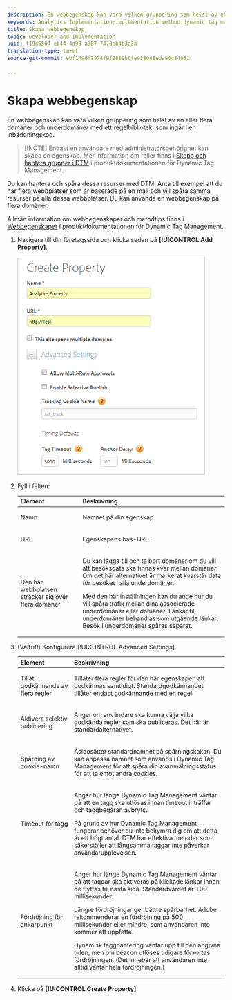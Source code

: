 ```yaml
---
description: En webbegenskap kan vara vilken gruppering som helst av en eller flera domäner och underdomäner med ett regelbibliotek, som ingår i en inbäddningskod.
keywords: Analytics Implementation;implementation method;dynamic tag management;dtm;web property;property
title: Skapa webbegenskap
topic: Developer and implementation
uuid: f19d5504-eb44-4d93-a387-7470ab4b3a3a
translation-type: tm+mt
source-git-commit: ebf149df7974f9f2889b6fe938088eda90c84051

---
```



# Skapa webbegenskap

En webbegenskap kan vara vilken gruppering som helst av en eller flera domäner och underdomäner med ett regelbibliotek, som ingår i en inbäddningskod.

> [!NOTE] Endast en användare med administratörsbehörighet kan skapa en egenskap. Mer information om roller finns i [Skapa och hantera grupper i DTM](https://marketing.adobe.com/resources/help/en_US/dtm/groups.html) i produktdokumentationen för Dynamic Tag Management.

Du kan hantera och spåra dessa resurser med DTM. Anta till exempel att du har flera webbplatser som är baserade på en mall och vill spåra samma resurser på alla dessa webbplatser. Du kan använda en webbegenskap på flera domäner.

Allmän information om webbegenskaper och metodtips finns i [Webbegenskaper](https://marketing.adobe.com/resources/help/en_US/dtm/web_property.html) i produktdokumentationen för Dynamic Tag Management.

1. Navigera till din företagssida och klicka sedan på **[!UICONTROL Add Property]**.

   ![](assets/dtm-create-web-property.png)

1. Fyll i fälten:

   <table id="table_376D72251C4D4C4CA878D10C18D2532C"> 
    <thead> 
    <tr> 
    <th colname="col1" class="entry"> Element </th> 
    <th colname="col2" class="entry"> Beskrivning </th> 
    </tr> 
    </thead>
    <tbody> 
    <tr> 
    <td colname="col1"> <span class="uicontrol"> Namn</span> </td> 
    <td colname="col2"> <p>Namnet på din egenskap. </p> </td> 
    </tr> 
    <tr> 
    <td colname="col1"> <span class="uicontrol"> URL</span> </td> 
    <td colname="col2"> <p>Egenskapens bas-URL. </p> </td> 
    </tr> 
    <tr> 
    <td colname="col1"> <span class="uicontrol"> Den här webbplatsen sträcker sig över flera domäner </span> </td> 
    <td colname="col2"> <p>Du kan lägga till och ta bort domäner om du vill att besöksdata ska finnas kvar mellan domäner. Om det här alternativet är markerat kvarstår data för besöket i alla underdomäner. </p> <p>Med den här inställningen kan du ange hur du vill spåra trafik mellan dina associerade underdomäner eller domäner. Länkar till underdomäner behandlas som utgående länkar. Besök i underdomäner spåras separat. </p> </td> 
    </tr> 
    </tbody> 
    </table>

1. (Valfritt) Konfigurera [!UICONTROL Advanced Settings].

   <table id="table_6E687FBE6ACC4301BCCD837F4DCBB9C9"> 
    <thead> 
    <tr> 
    <th colname="col1" class="entry"> Element </th> 
    <th colname="col2" class="entry"> Beskrivning </th> 
    </tr> 
    </thead>
    <tbody> 
    <tr> 
    <td colname="col1"> <span class="uicontrol"> Tillåt godkännande av flera regler</span> </td> 
    <td colname="col2"> <p>Tillåter flera regler för den här egenskapen att godkännas samtidigt. Standardgodkännandet tillåter endast godkännande med en regel. </p> </td> 
    </tr> 
    <tr> 
    <td colname="col1"> <span class="uicontrol"> Aktivera selektiv publicering</span> </td> 
    <td colname="col2"> <p>Anger om användare ska kunna välja vilka godkända regler som ska publiceras. Det här är standardalternativet. </p> </td> 
    </tr> 
    <tr> 
    <td colname="col1"> <span class="uicontrol"> Spårning av cookie-namn</span> </td> 
    <td colname="col2"> <p>Åsidosätter standardnamnet på spårningskakan. Du kan anpassa namnet som används i Dynamic Tag Management för att spåra din avanmälningsstatus för att ta emot andra cookies. </p> </td> 
    </tr> 
    <tr> 
    <td colname="col1"> <span class="uicontrol"> Timeout för tagg</span> </td> 
    <td colname="col2"> <p>Anger hur länge Dynamic Tag Management väntar på att en tagg ska utlösas innan timeout inträffar och taggbegäran avbryts. </p> <p> På grund av hur Dynamic Tag Management fungerar behöver du inte bekymra dig om att detta är ett högt antal. DTM har effektiva metoder som säkerställer att långsamma taggar inte påverkar användarupplevelsen. </p> </td> 
    </tr> 
    <tr> 
    <td colname="col1"> <span class="uicontrol"> Fördröjning för ankarpunkt</span> </td> 
    <td colname="col2"> <p>Anger hur länge Dynamic Tag Management väntar på att taggar ska aktiveras på klickade länkar innan de flyttas till nästa sida. Standardvärdet är 100 millisekunder. </p> <p>Längre fördröjningar ger bättre spårbarhet. Adobe rekommenderar en fördröjning på 500 millisekunder eller mindre, som användaren inte kommer att uppfatta. </p> <p>Dynamisk tagghantering väntar upp till den angivna tiden, men om beacon utlöses tidigare förkortas fördröjningen. (Det innebär att användaren inte alltid väntar hela fördröjningen.) </p> </td> 
    </tr> 
    </tbody> 
    </table>

1. Klicka på **[!UICONTROL Create Property]**.
